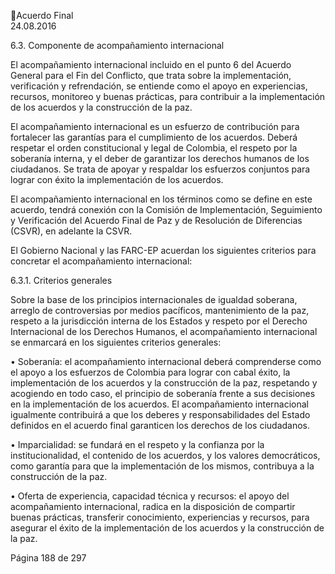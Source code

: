 Acuerdo Final  
24.08.2016  

 
 
 
6.3. Componente de acompañamiento internacional  
 
El acompañamiento internacional incluido en el punto 6 del Acuerdo General para el Fin del Conflicto, que 
trata sobre la implementación, verificación y refrendación, se entiende como el apoyo en experiencias, 
recursos,  monitoreo  y  buenas  prácticas,  para  contribuir  a  la  implementación  de  los  acuerdos  y  la 
construcción de la paz.  
 
El  acompañamiento  internacional  es  un  esfuerzo  de  contribución  para  fortalecer  las  garantías  para  el 
cumplimiento de los acuerdos. Deberá respetar el orden constitucional y legal de Colombia, el respeto 
por la soberanía interna, y el deber de garantizar los derechos humanos de los ciudadanos. Se trata de 
apoyar y respaldar los esfuerzos conjuntos para lograr con éxito la implementación de los acuerdos.  
  
El acompañamiento internacional en los términos como se define en este acuerdo, tendrá conexión con 
la Comisión de Implementación, Seguimiento y Verificación del Acuerdo Final de Paz y de Resolución de 
Diferencias (CSVR), en adelante la CSVR. 
 
El Gobierno Nacional y las FARC-EP acuerdan los siguientes criterios para concretar el acompañamiento 
internacional: 
 
6.3.1. Criterios generales 
 
Sobre la base de los principios internacionales de igualdad soberana, arreglo de controversias por medios 
pacíficos,  mantenimiento  de  la  paz,  respeto  a  la  jurisdicción  interna  de  los  Estados  y  respeto  por  el 
Derecho Internacional de los Derechos Humanos, el acompañamiento internacional se enmarcará en los 
siguientes criterios generales: 
 
• Soberanía: el acompañamiento internacional deberá comprenderse como el apoyo a los esfuerzos de 
Colombia para lograr con cabal éxito, la implementación de los acuerdos y la construcción de la paz, 
respetando  y  acogiendo  en  todo  caso,  el  principio  de  soberanía  frente  a  sus  decisiones  en  la 
implementación de los acuerdos. El acompañamiento internacional igualmente contribuirá a que los 
deberes y responsabilidades del Estado definidos en el acuerdo final garanticen los derechos de los 
ciudadanos.   
 
• Imparcialidad:  se  fundará  en  el  respeto  y  la  confianza  por  la  institucionalidad,  el  contenido  de  los 
acuerdos,  y  los  valores  democráticos,  como  garantía  para  que  la  implementación  de  los  mismos, 
contribuya a la construcción de la paz. 
 
• Oferta de experiencia, capacidad técnica y recursos: el apoyo del acompañamiento internacional, 
radica  en  la  disposición  de  compartir  buenas  prácticas,  transferir  conocimiento,  experiencias  y 
recursos, para asegurar el éxito de la implementación de los acuerdos y la construcción de la paz.  
 
 
 
 
Página 188 de 297 
 

